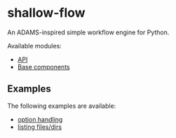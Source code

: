 # shallow-flow
An ADAMS-inspired simple workflow engine for Python.

Available modules:

* [API](api)
* [Base components](base)


## Examples

The following examples are available:

* [option handling](examples/option_handling.py)
* [listing files/dirs](examples/list_files.py)
